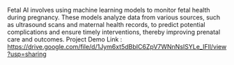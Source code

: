 Fetal AI involves using machine learning models to monitor fetal health during pregnancy. 
These models analyze data from various sources, such as ultrasound scans and maternal health records, to predict potential complications and ensure timely interventions, thereby improving prenatal care and outcomes.
Project Demo Link : https://drive.google.com/file/d/1Jym6xt5dBbIC6ZpV7WNnNsISYLe_IFll/view?usp=sharing
